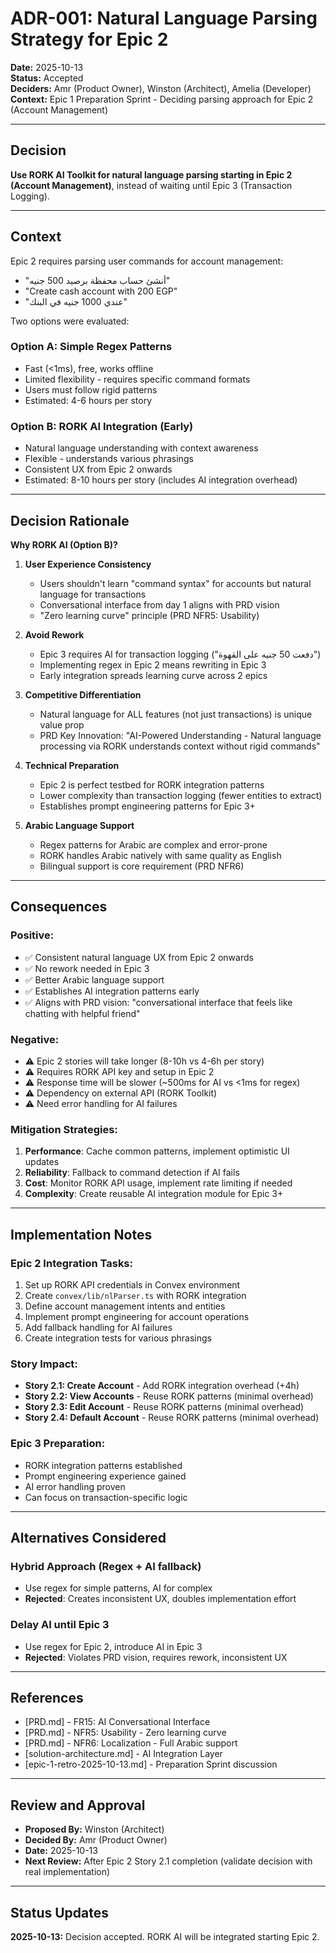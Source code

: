 # ADR-001: Natural Language Parsing Strategy for Epic 2

**Date:** 2025-10-13  
**Status:** Accepted  
**Deciders:** Amr (Product Owner), Winston (Architect), Amelia (Developer)  
**Context:** Epic 1 Preparation Sprint - Deciding parsing approach for Epic 2 (Account Management)

---

## Decision

**Use RORK AI Toolkit for natural language parsing starting in Epic 2 (Account Management)**, instead of waiting until Epic 3 (Transaction Logging).

---

## Context

Epic 2 requires parsing user commands for account management:
- "أنشئ حساب محفظة برصيد 500 جنيه"
- "Create cash account with 200 EGP"
- "عندي 1000 جنيه في البنك"

Two options were evaluated:

### Option A: Simple Regex Patterns
- Fast (<1ms), free, works offline
- Limited flexibility - requires specific command formats
- Users must follow rigid patterns
- Estimated: 4-6 hours per story

### Option B: RORK AI Integration (Early)
- Natural language understanding with context awareness
- Flexible - understands various phrasings
- Consistent UX from Epic 2 onwards
- Estimated: 8-10 hours per story (includes AI integration overhead)

---

## Decision Rationale

**Why RORK AI (Option B)?**

1. **User Experience Consistency**
   - Users shouldn't learn "command syntax" for accounts but natural language for transactions
   - Conversational interface from day 1 aligns with PRD vision
   - "Zero learning curve" principle (PRD NFR5: Usability)

2. **Avoid Rework**
   - Epic 3 requires AI for transaction logging ("دفعت 50 جنيه على القهوة")
   - Implementing regex in Epic 2 means rewriting in Epic 3
   - Early integration spreads learning curve across 2 epics

3. **Competitive Differentiation**
   - Natural language for ALL features (not just transactions) is unique value prop
   - PRD Key Innovation: "AI-Powered Understanding - Natural language processing via RORK understands context without rigid commands"

4. **Technical Preparation**
   - Epic 2 is perfect testbed for RORK integration patterns
   - Lower complexity than transaction logging (fewer entities to extract)
   - Establishes prompt engineering patterns for Epic 3+

5. **Arabic Language Support**
   - Regex patterns for Arabic are complex and error-prone
   - RORK handles Arabic natively with same quality as English
   - Bilingual support is core requirement (PRD NFR6)

---

## Consequences

### Positive:
- ✅ Consistent natural language UX from Epic 2 onwards
- ✅ No rework needed in Epic 3
- ✅ Better Arabic language support
- ✅ Establishes AI integration patterns early
- ✅ Aligns with PRD vision: "conversational interface that feels like chatting with helpful friend"

### Negative:
- ⚠️ Epic 2 stories will take longer (8-10h vs 4-6h per story)
- ⚠️ Requires RORK API key and setup in Epic 2
- ⚠️ Response time will be slower (~500ms for AI vs <1ms for regex)
- ⚠️ Dependency on external API (RORK Toolkit)
- ⚠️ Need error handling for AI failures

### Mitigation Strategies:

1. **Performance**: Cache common patterns, implement optimistic UI updates
2. **Reliability**: Fallback to command detection if AI fails
3. **Cost**: Monitor RORK API usage, implement rate limiting if needed
4. **Complexity**: Create reusable AI integration module for Epic 3+

---

## Implementation Notes

### Epic 2 Integration Tasks:
1. Set up RORK API credentials in Convex environment
2. Create `convex/lib/nlParser.ts` with RORK integration
3. Define account management intents and entities
4. Implement prompt engineering for account operations
5. Add fallback handling for AI failures
6. Create integration tests for various phrasings

### Story Impact:
- **Story 2.1: Create Account** - Add RORK integration overhead (+4h)
- **Story 2.2: View Accounts** - Reuse RORK patterns (minimal overhead)
- **Story 2.3: Edit Account** - Reuse RORK patterns (minimal overhead)
- **Story 2.4: Default Account** - Reuse RORK patterns (minimal overhead)

### Epic 3 Preparation:
- RORK integration patterns established
- Prompt engineering experience gained
- AI error handling proven
- Can focus on transaction-specific logic

---

## Alternatives Considered

### Hybrid Approach (Regex + AI fallback)
- Use regex for simple patterns, AI for complex
- **Rejected**: Creates inconsistent UX, doubles implementation effort

### Delay AI until Epic 3
- Use regex for Epic 2, introduce AI in Epic 3
- **Rejected**: Violates PRD vision, requires rework, inconsistent UX

---

## References

- [PRD.md] - FR15: AI Conversational Interface
- [PRD.md] - NFR5: Usability - Zero learning curve
- [PRD.md] - NFR6: Localization - Full Arabic support
- [solution-architecture.md] - AI Integration Layer
- [epic-1-retro-2025-10-13.md] - Preparation Sprint discussion

---

## Review and Approval

- **Proposed By:** Winston (Architect)
- **Decided By:** Amr (Product Owner)
- **Date:** 2025-10-13
- **Next Review:** After Epic 2 Story 2.1 completion (validate decision with real implementation)

---

## Status Updates

**2025-10-13:** Decision accepted. RORK AI will be integrated starting Epic 2.

